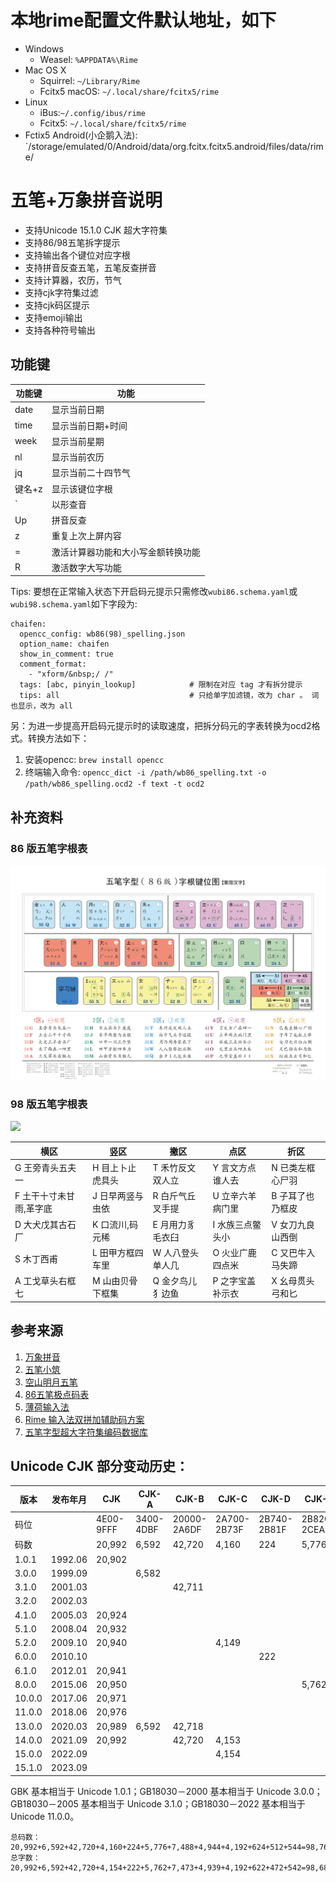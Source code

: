 
# 本地rime配置文件默认地址，如下

- Windows
  - Weasel: `%APPDATA%\Rime`
- Mac OS X
  - Squirrel: `~/Library/Rime`
  - Fcitx5 macOS: `~/.local/share/fcitx5/rime`
- Linux
  - iBus:`~/.config/ibus/rime`
  - Fcitx5: `~/.local/share/fcitx5/rime`
- Fctix5 Android(小企鹅入法): `/storage/emulated/0/Android/data/org.fcitx.fcitx5.android/files/data/rime/


# 五笔+万象拼音说明

* 支持Unicode 15.1.0 CJK 超大字符集
* 支持86/98五笔拆字提示
* 支持输出各个键位对应字根
* 支持拼音反查五笔，五笔反查拼音
* 支持计算器，农历，节气
* 支持cjk字符集过滤
* 支持cjk码区提示
* 支持emoji输出
* 支持各种符号输出

## 功能键

| 功能键  | 功能                |
| ---- | ----------------- |
| date | 显示当前日期            |
| time | 显示当前日期+时间         |
| week | 显示当前星期            |
| nl   | 显示当前农历            |
| jq   | 显示当前二十四节气         |
| 键名+z | 显示该键位字根           |
| `    | 以形查音              |
| Up   | 拼音反查              |
| z    | 重复上次上屏内容          |
| =    | 激活计算器功能和大小写金额转换功能 |
| R    | 激活数字大写功能          |

Tips: 要想在正常输入状态下开启码元提示只需修改`wubi86.schema.yaml`或`wubi98.schema.yaml`如下字段为:

```
chaifen:
  opencc_config: wb86(98)_spelling.json
  option_name: chaifen
  show_in_comment: true 
  comment_format:     
    - "xform/&nbsp;/ /"
  tags: [abc, pinyin_lookup]            # 限制在对应 tag 才有拆分提示
  tips: all                             # 只给单字加滤镜，改为 char 。 词也显示，改为 all
```

另：为进一步提高开启码元提示时的读取速度，把拆分码元的字表转换为ocd2格式。转换方法如下：

1. 安装opencc: ```brew install opencc```
2. 终端输入命令: ```opencc_dict -i /path/wb86_spelling.txt -o /path/wb86_spelling.ocd2 -f text -t ocd2```

## 补充资料

### 86 版五笔字根表

![](./wubi86.jpg)

### 98 版五笔字根表

![](./98五笔码元-全图-青葱.jpg)

| 横区            | 竖区        | 撇区        | 点区        | 折区        |
| ------------- | --------- | --------- | --------- | --------- |
| G 王旁青头五夫一     | H 目上卜止虎具头 | T 禾竹反文双人立 | Y 言文方点谁人去 | N 已类左框心尸羽 |
| F 土干十寸未甘雨,革字底 | J 日早两竖与虫依 | R 白斤气丘叉手提 | U 立辛六羊病门里 | B 子耳了也乃框皮 |
| D 大犬戊其古石厂     | K 口流川,码元稀 | E 月用力豸毛衣臼 | I 水族三点鳖头小 | V 女刀九良山西倒 |
| S 木丁西甫        | L 田甲方框四车里 | W 人八登头单人几 | O 火业广鹿四点米 | C 又巴牛入马失蹄 |
| A 工戈草头右框七     | M 山由贝骨下框集 | Q 金夕鸟儿犭边鱼 | P 之字宝盖补示衣 | X 幺母贯头弓和匕 |

## 参考来源

1. [万象拼音](https://github.com/amzxyz/rime_wanxiang)
2. [五笔小筑](https://github.com/yanhuacuo/98wubi)
3. [空山明月五笔](https://github.com/mrshiqiqi/rime-wubi)
4. [86五笔极点码表](https://github.com/KyleBing/rime-wubi86-jidian)
5. [薄荷输入法](https://github.com/Mintimate/oh-my-rime)
6. [Rime 输入法双拼加辅助码方案](https://github.com/boomker/rime-fast-xhup)
7. [五笔字型超大字符集编码数据库](https://github.com/CNMan/UnicodeCJK-WuBi)

## Unicode CJK 部分变动历史：

| 版本     | 发布年月    | CJK       | CJK-A     | CJK-B       | CJK-C       | CJK-D       | CJK-E       | CJK-F       | CJK-G       | CJK-H       | CJK-I       | CJK-CI    | CJK-CIS     |
| ------ | ------- | --------- | --------- | ----------- | ----------- | ----------- | ----------- | ----------- | ----------- | ----------- | ----------- | --------- | ----------- |
| 码位     |         | 4E00-9FFF | 3400-4DBF | 20000-2A6DF | 2A700-2B73F | 2B740-2B81F | 2B820-2CEAF | 2CEB0-2EBEF | 30000-3134F | 31350-323AF | 2EBF0-2EE5F | F900-FAFF | 2F800-2FA1F |
| 码数     |         | 20,992    | 6,592     | 42,720      | 4,160       | 224         | 5,776       | 7,488       | 4,944       | 4,192       | 624         | 512       | 544         |
| 1.0.1  | 1992.06 | 20,902    |           |             |             |             |             |             |             |             |             | 302       |             |
| 3.0.0  | 1999.09 |           | 6,582     |             |             |             |             |             |             |             |             |           |             |
| 3.1.0  | 2001.03 |           |           | 42,711      |             |             |             |             |             |             |             |           | 542         |
| 3.2.0  | 2002.03 |           |           |             |             |             |             |             |             |             |             | 361       |             |
| 4.1.0  | 2005.03 | 20,924    |           |             |             |             |             |             |             |             |             | 467       |             |
| 5.1.0  | 2008.04 | 20,932    |           |             |             |             |             |             |             |             |             |           |             |
| 5.2.0  | 2009.10 | 20,940    |           |             | 4,149       |             |             |             |             |             |             | 470       |             |
| 6.0.0  | 2010.10 |           |           |             |             | 222         |             |             |             |             |             |           |             |
| 6.1.0  | 2012.01 | 20,941    |           |             |             |             |             |             |             |             |             | 472       |             |
| 8.0.0  | 2015.06 | 20,950    |           |             |             |             | 5,762       |             |             |             |             |           |             |
| 10.0.0 | 2017.06 | 20,971    |           |             |             |             |             | 7,473       |             |             |             |           |             |
| 11.0.0 | 2018.06 | 20,976    |           |             |             |             |             |             |             |             |             |           |             |
| 13.0.0 | 2020.03 | 20,989    | 6,592     | 42,718      |             |             |             |             | 4,939       |             |             |           |             |
| 14.0.0 | 2021.09 | 20,992    |           | 42,720      | 4,153       |             |             |             |             |             |             |           |             |
| 15.0.0 | 2022.09 |           |           |             | 4,154       |             |             |             |             | 4,192       |             |           |             |
| 15.1.0 | 2023.09 |           |           |             |             |             |             |             |             |             | 622         |           |             |

GBK 基本相当于 Unicode 1.0.1；GB18030－2000 基本相当于 Unicode 3.0.0；GB18030－2005 基本相当于 Unicode 3.1.0；GB18030－2022 基本相当于 Unicode 11.0.0。

```
总码数：20,992+6,592+42,720+4,160+224+5,776+7,488+4,944+4,192+624+512+544=98,768
总字数：20,992+6,592+42,720+4,154+222+5,762+7,473+4,939+4,192+622+472+542=98,682
```
